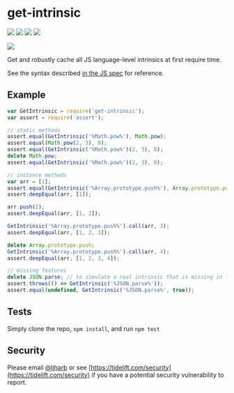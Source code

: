 # get-intrinsic

[![](https://david-dm.org/ljharb/get-intrinsic.svg)](https://david-dm.org/ljharb/get-intrinsic) [![](https://david-dm.org/ljharb/get-intrinsic/dev-status.svg)](https://david-dm.org/ljharb/get-intrinsic#info=devDependencies) [![](https://img.shields.io/npm/l/get-intrinsic.svg)](https://github.com/giulibar/Konect/tree/36adf0373135e1ba10f3740caa61d089557aa08e/node_modules/get-intrinsic/LICENSE/README.md) [![](https://img.shields.io/npm/dm/get-intrinsic.svg)](https://npm-stat.com/charts.html?package=get-intrinsic)

[![](https://nodei.co/npm/get-intrinsic.png?downloads=true&stars=true)](https://npmjs.org/package/get-intrinsic)

Get and robustly cache all JS language-level intrinsics at first require time.

See the syntax described [in the JS spec](https://tc39.es/ecma262/#sec-well-known-intrinsic-objects) for reference.

## Example

```javascript
var GetIntrinsic = require('get-intrinsic');
var assert = require('assert');

// static methods
assert.equal(GetIntrinsic('%Math.pow%'), Math.pow);
assert.equal(Math.pow(2, 3), 8);
assert.equal(GetIntrinsic('%Math.pow%')(2, 3), 8);
delete Math.pow;
assert.equal(GetIntrinsic('%Math.pow%')(2, 3), 8);

// instance methods
var arr = [1];
assert.equal(GetIntrinsic('%Array.prototype.push%'), Array.prototype.push);
assert.deepEqual(arr, [1]);

arr.push(2);
assert.deepEqual(arr, [1, 2]);

GetIntrinsic('%Array.prototype.push%').call(arr, 3);
assert.deepEqual(arr, [1, 2, 3]);

delete Array.prototype.push;
GetIntrinsic('%Array.prototype.push%').call(arr, 4);
assert.deepEqual(arr, [1, 2, 3, 4]);

// missing features
delete JSON.parse; // to simulate a real intrinsic that is missing in the environment
assert.throws(() => GetIntrinsic('%JSON.parse%'));
assert.equal(undefined, GetIntrinsic('%JSON.parse%', true));
```

## Tests

Simply clone the repo, `npm install`, and run `npm test`

## Security

Please email [@ljharb](https://github.com/ljharb) or see [https://tidelift.com/security](https://tidelift.com/security) if you have a potential security vulnerability to report.


